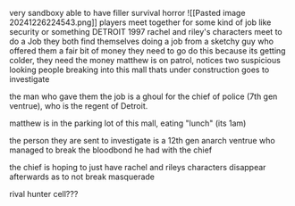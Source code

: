 very sandboxy able to have filler
survival horror
![[Pasted image 20241226224543.png]]
players meet together for some kind of job
like security or something
DETROIT
1997
rachel and riley's characters meet to do a Job
they both find themselves doing a job from a sketchy guy who offered them a fair bit of money
they need to go do this because its getting colder, they need the money
matthew is on patrol, notices two suspicious looking people breaking into this mall thats under construction
goes to investigate

the man who gave them the job is a ghoul for the chief of police (7th gen ventrue), who is the regent of Detroit.

matthew is in the parking lot of this mall, eating "lunch" (its 1am)

the person they are sent to investigate is a 12th gen anarch ventrue who managed to break the bloodbond he had with the chief

the chief is hoping to just have rachel and rileys characters disappear afterwards as to not break masquerade

rival hunter cell???
